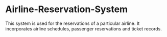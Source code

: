 # Airline-Reservation-System
This system is used for the reservations of a particular airline. It incorporates airline schedules, passenger reservations and ticket records.
